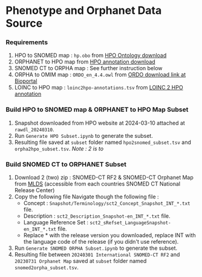 # Phenotype and Orphanet Data Source

### Requirements
1. HPO to SNOMED map : ```hp.obo``` from [HPO Ontology download](https://hpo.jax.org/app/data/ontology)
2. ORPHANET to HPO map from [HPO annotation download](https://hpo.jax.org/app/data/annotations)
3. SNOMED CT to ORPHA map : See further instruction below
4. ORPHA to OMIM map : ```ORDO_en_4.4.owl``` from [ORDO download link at Bioportal](https://bioportal.bioontology.org/ontologies/ORDO)
5. LOINC to HPO map : ```loinc2hpo-annotations.tsv``` from [LOINC 2 HPO annotation](https://github.com/TheJacksonLaboratory/loinc2hpoAnnotation.git)


### Build HPO to SNOMED map & ORPHANET to HPO Map Subset
1. Snapshot downloaded from HPO website at 2024-03-10 attached at ```rawdl_20240310```.
2. Run ```Generate HPO Subset.ipynb``` to generate the subset.
3. Resulting file saved at ```subset``` folder named ```hpo2snomed_subset.tsv``` and ```orpha2hpo_subset.tsv```. *Note : 2 is to*

### Build SNOMED CT to ORPHANET Subset
1. Download 2 (two) zip : SNOMED-CT RF2 & SNOMED-CT Orphanet Map from [MLDS](https://mlds.ihtsdotools.org/#/landing) (accessible from each countries SNOMED CT National Release Center)
2. Copy the following file Navigate though the following file : 
   - Concept : ```Snapshot/Terminology/sct2_Concept_Snapshot_INT_*.txt``` file.
   - Description : ```sct2_Description_Snapshot-en_INT_*.txt``` file.
   - Language Reference Set : ```sct2_sRefset_LanguageSnapshot-en_INT_*.txt``` file.
   - Replace * with the release version you downloaded, replace INT with the language code of the release (if you didn't use reference).
3. Run ```Generate SNOMED ORPHA Subset.ipynb``` to generate the subset.
4. Resulting file between ```20240301 International SNOMED-CT RF2``` and ```20230731 Orphanet Map``` saved at ```subset``` folder named ```snomed2orpha_subset.tsv```.